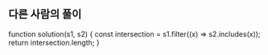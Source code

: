 ## 다른 사람의 풀이

function solution(s1, s2) {
    const intersection = s1.filter((x) => s2.includes(x));
    return intersection.length;
}